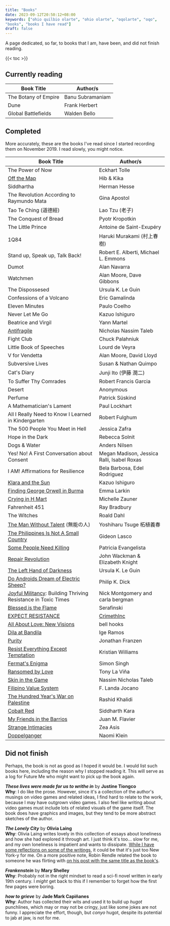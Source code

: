 ```yaml
---
title: "Books"
date: 2023-09-12T20:50:12+08:00
keywords: ["ohio quilbio olarte", "ohio olarte", "oqolarte", "oqo",
"books", "books I have read"]
draft: false
---
```


A page dedicated, so far, to books that I am, have been, and did not
finish reading.

{{< toc >}}

## Currently reading

| Book Title           | Author/s         |
|----------------------|------------------|
| The Botany of Empire | Banu Subramaniam |
| Dune                 | Frank Herbert    |
| Global Battlefields  | Walden Bello     |

## Completed

More accurately, these are the books I've read since I started
recording them on November 2019.
I read slowly, you might notice.


| Book Title                                                                                             | Author/s                                   |
|--------------------------------------------------------------------------------------------------------|--------------------------------------------|
| The Power of Now                                                                                       | Eckhart Tolle                              |
| [Off the Map](https://crimethinc.com/books/off-the-map)                                                | Hib & Kika                                 |
| Siddhartha                                                                                             | Herman Hesse                               |
| The Revolution According to Raymundo Mata                                                              | Gina Apostol                               |
| Tao Te Ching (道德經)                                                                                  | Lao Tzu (老子)                             |
| The Conquest of Bread                                                                                  | Pyotr Kropotkin                            |
| The Little Prince                                                                                      | Antoine de Saint-Exupéry                   |
| 1Q84                                                                                                   | Haruki Murakami (村上春樹)                 |
| Stand up, Speak up, Talk Back!                                                                         | Robert E. Alberti, Michael L. Emmons       |
| Dumot                                                                                                  | Alan Navarra                               |
| Watchmen                                                                                               | Alan Moore, Dave Gibbons                   |
| The Dispossesed                                                                                        | Ursula K. Le Guin                          |
| Confessions of a Volcano                                                                               | Eric Gamalinda                             |
| Eleven Minutes                                                                                         | Paulo Coelho                               |
| Never Let Me Go                                                                                        | Kazuo Ishiguro                             |
| Beatrice and Virgil                                                                                    | Yann Martel                                |
| [Antifragile](/antifragile)                                                                            | Nicholas Nassim Taleb                      |
| Fight Club                                                                                             | Chuck Palahniuk                            |
| Little Book of Speeches                                                                                | Lourd de Veyra                             |
| V for Vendetta                                                                                         | Alan Moore, David Lloyd                    |
| Subversive Lives                                                                                       | Susan & Nathan Quimpo                      |
| Cat's Diary                                                                                            | Junji Ito (伊藤 潤二)                      |
| To Suffer Thy Comrades                                                                                 | Robert Francis Garcia                      |
| Desert                                                                                                 | Anonymous                                  |
| Perfume                                                                                                | Patrick Süskind                            |
| A Mathematician's Lament                                                                               | Paul Lockhart                              |
| All I Really Need to Know I Learned in Kindergarten                                                    | Robert Fulghum                             |
| The 500 People You Meet in Hell                                                                        | Jessica Zafra                              |
| Hope in the Dark                                                                                       | Rebecca Solnit                             |
| Dogs & Water                                                                                           | Anders Nilsen                              |
| Yes! No! A First Conversation about Consent                                                            | Megan Madison, Jessica Ralli, Isabel Roxas |
| I AM! Affirmations for Resilience                                                                      | Bela Barbosa, Edel Rodriguez               |
| [Klara and the Sun](/135/#review-of-klara-and-the-sun)                                                 | Kazuo Ishiguro                             |
| [Finding George Orwell in Burma](/139/#review-of-finding-orwell)                                       | Emma Larkin                                |
| [Crying in H Mart](/144/#brief-review-of-crying-in-h-mart)                                             | Michelle Zauner                            |
| Fahrenheit 451                                                                                         | Ray Bradbury                               |
| The Witches                                                                                            | Roald Dahl                                 |
| [The Man Without Talent](/148/#brief-review-of-the-man-without-talent) (無能の人)                      | Yoshiharu Tsuge 柘植義春                   |
| [The Philippines Is Not A Small Country](/149/#brief-review-of-the-philippines-is-not-a-small-country) | Gideon Lasco                               |
| [Some People Need Killing](/151/#brief-review-of-some-people-need-killing)                             | Patricia Evangelista                       |
| [Repair Revolution](/repair)                                                                           | John Wackman & Elizabeth Knight            |
| [The Left Hand of Darkness](/171)                                                                      | Ursula K. Le Guin                          |
| [Do Androids Dream of Electric Sheep?](/194)                                                           | Philip K. Dick                             |
| [Joyful Militancy](/joyful-militancy): Building Thriving Resistance in Toxic Times                     | Nick Montgomery and carla bergman          |
| [Blessed is the Flame](/nihilism/#jouissance)                                                          | Serafinski                                 |
| [EXPECT RESISTANCE](/208/#brief-review-of-expect-resistance)                                           | [CrimethInc](https://crimethinc.com/)      |
| [All About Love: New Visions](/love)                                                                   | bell hooks                                 |
| [Dila at Bandila](/236/#brief-review-of-dila-at-bandila)                                               | Ige Ramos                                  |
| [Purity](/240/#brief-review-of-purity)                                                                 | Jonathan Franzen                           |
| [Resist Everything Except Temptation](/241/#brief-review-of-resist-everything)                         | Kristian Williams                          |
| [Fermat's Enigma](/242/#brief-review-of-fermats-enigma)                        | Simon Singh           |
| [Ransomed by Love](/247/#brief-review-of-ransomed-by-love)                     | Tony La Viña          |
| [Skin in the Game](/250/#brief-review-of-skin-in-the-game)                     | Nassim Nicholas Taleb |
| [Filipino Value System](/252/#brief-review-of-filipino-value-system)           | F. Landa Jocano       |
| [The Hundred Year's War on Palestine](/palestine)                              | Rashid Khalidi        |
| [Cobalt Red](/259/#brief-review-of-cobalt-red)                                 | Siddharth Kara        |
| [My Friends in the Barrios](/260/#brief-review-of-my-friends-in-the-barrios)   | Juan M. Flavier       |
| [Strange Intimacies](/260/#brief-review-of-strange-intimacies)                 | Zea Asis              |
| [Doppelganger](/263/#brief-review-of-doppelganger)                             | Naomi Klein           |


## Did not finish

Perhaps, the book is not as good as I hoped it would be. I would list
such books here, including the reason why I stopped reading it. This
will serve as a log for Future Me who might want to pick up the book
again.

***These lives were made for us to writhe in*** by **Justine Tiongco**  
**Why**: I do like the prose. However, since it's a collection of the author's
musings on video games and related ideas, I find hard to
relate to the work, because I may have outgrown video games. I
also feel like writing about video games must include lots of
related visuals of the game itself. The book does have
graphics and images, but they tend to be more abstract sketches of the
author.


***The Lonely City*** by **Olivia Laing**  
**Why**: Olivia Laing writes lovely in this collection of essays about
loneliness and how she had explored it through art. I just think it's
too... slow for me, and my own loneliness is impatient and wants to
dissipate. [While I have some reflections on some of the writings](/249/#reflections-on-the-lonely-city), it
could be that it's just too New York-y for me.
On a more positive note, Robin Rendle related the book to someone he was flirting with [on his post with the same title as the book's](https://robinrendle.com/notes/the-lonely-city/).

***Frankenstein*** by **Mary Shelley**  
**Why**: Probably not in the right mindset to read a sci-fi novel
written in early 19th century. I *might* get back to this if I remember
to forget how the first few pages were boring.

***how to grieve*** by **Jade Mark Capiñanes**  
**Why**: Author has collected their wits and used it to build up *hugot*
punchlines, which may or may not be cringy, just like some jokes are not
funny. I appreciate the effort, though, but *conyo* hugot, despite its
potential to jab at jaw, is not for me.

